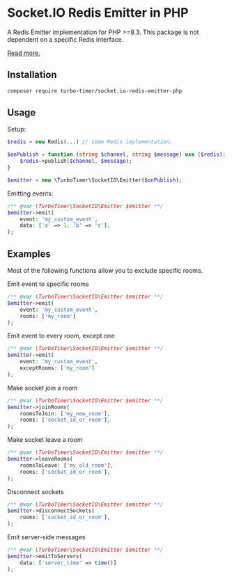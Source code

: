 # Socket.IO Redis Emitter in PHP

A Redis Emitter implementation for PHP >=8.3.
This package is not dependent on a specific Redis interface.

[Read more.](https://github.com/socketio/socket.io-redis-emitter)

## Installation

```bash
composer require turbo-timer/socket.io-redis-emitter-php
```

## Usage

Setup:

```php
$redis = new Redis(...) // some Redis implementation.

$onPublish = function (string $channel, string $message) use ($redis): void {
    $redis->publish($channel, $message);
}

$emitter = new \TurboTimer\SocketIO\Emitter($onPublish);
```

Emitting events:

```php
/** @var \TurboTimer\SocketIO\Emitter $emitter **/
$emitter->emit(
    event: 'my_custom_event', 
    data: ['a' => 1, 'b' => 'c'],
);
```

## Examples

Most of the following functions allow you to exclude specific rooms.

Emit event to specific rooms

```php
/** @var \TurboTimer\SocketIO\Emitter $emitter **/
$emitter->emit(
    event: 'my_custom_event',
    rooms: ['my_room']
);
```

Emit event to every room, except one

```php
/** @var \TurboTimer\SocketIO\Emitter $emitter **/
$emitter->emit(
    event: 'my_custom_event',
    exceptRooms: ['my_room']
);
```

Make socket join a room

```php
/** @var \TurboTimer\SocketIO\Emitter $emitter **/
$emitter->joinRooms(
    roomsToJoin: ['my_new_room'],
    rooms: ['socket_id_or_room'],
);
```

Make socket leave a room

```php
/** @var \TurboTimer\SocketIO\Emitter $emitter **/
$emitter->leaveRooms(
    roomsToLeave: ['my_old_room'],
    rooms: ['socket_id_or_room'],
);
```

Disconnect sockets

```php
/** @var \TurboTimer\SocketIO\Emitter $emitter **/
$emitter->disconnectSockets(
    rooms: ['socket_id_or_room'],
);
```

Emit server-side messages

```php
/** @var \TurboTimer\SocketIO\Emitter $emitter **/
$emitter->emitToServers(
    data: ['server_time' => time()]
);
```
